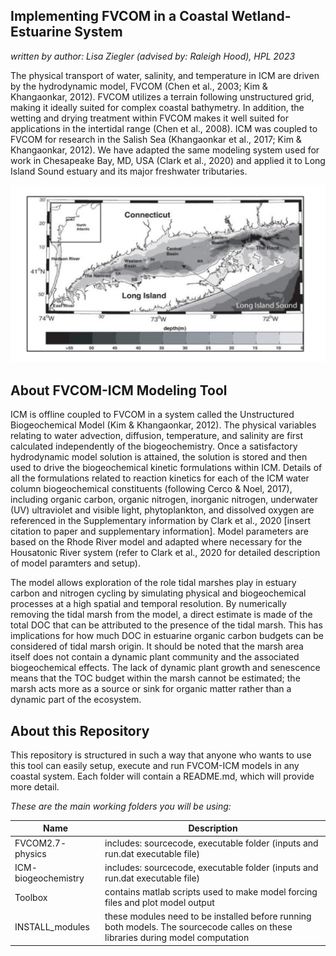 ## Implementing FVCOM in a Coastal Wetland-Estuarine System
*written by author: Lisa Ziegler (advised by: Raleigh Hood), HPL 2023*

The physical transport of water, salinity, and temperature in ICM are driven by the hydrodynamic model, FVCOM (Chen et al., 2003; Kim & Khangaonkar, 2012). FVCOM utilizes a terrain following unstructured grid, making it ideally suited for complex coastal bathymetry. In addition, the wetting and drying treatment within FVCOM makes it well suited for applications in the intertidal range (Chen et al., 2008). ICM was coupled to FVCOM for research in the Salish Sea (Khangaonkar et al., 2017; Kim & Khangaonkar, 2012). We have adapted the same modeling system used for work in Chesapeake Bay, MD, USA (Clark et al., 2020) and applied it to Long Island Sound estuary and its major freshwater tributaries. 

![](./github-figures/bathy_bw.001.jpeg)

## About FVCOM-ICM Modeling Tool

ICM is offline coupled to FVCOM in a system called the Unstructured Biogeochemical Model (Kim & Khangaonkar, 2012). The physical variables relating to water advection, diffusion, temperature, and salinity are first calculated independently of the biogeochemistry. Once a satisfactory hydrodynamic model solution is attained, the solution is stored and then used to drive the biogeochemical kinetic formulations within ICM. Details of all the formulations related to reaction kinetics for each of the ICM water column biogeochemical constituents (following Cerco & Noel, 2017), including organic carbon, organic nitrogen, inorganic nitrogen, underwater (UV) ultraviolet and visible light, phytoplankton, and dissolved oxygen are referenced in the Supplementary information by Clark et al., 2020 [insert citation to paper and supplementary information]. Model parameters are based on the Rhode River model and adapted where necessary for the Housatonic River system (refer to Clark et al., 2020 for detailed description of model paramters and setup).

The model allows exploration of the role tidal marshes play in estuary carbon and nitrogen cycling by simulating physical and biogeochemical processes at a high spatial and temporal resolution. By numerically removing the tidal marsh from the model, a direct estimate is made of the total DOC that can be attributed to the presence of the tidal marsh. This has implications for how much DOC in estuarine organic carbon budgets can be considered of tidal marsh origin. It should be noted that the marsh area itself does not contain a dynamic plant community and the associated biogeochemical effects. The lack of dynamic plant growth and senescence means that the TOC budget within the marsh cannot be estimated; the marsh acts more as a source or sink for organic matter rather than a dynamic part of the ecosystem.  

## About this Repository
This repository is structured in such a way that anyone who wants to use this tool can easily setup, execute and run FVCOM-ICM models in any coastal system. Each folder will contain a README.md, which will provide more detail. 

*These are the main working folders you will be using:*

| Name | Description |
|------|-------------|
| FVCOM2.7- physics| includes: sourcecode, executable folder (inputs and run.dat executable file)|
| ICM- biogeochemistry  | includes: sourcecode, executable folder (inputs and run.dat executable file)|
| Toolbox| contains matlab scripts used to make model forcing files and plot model output|
| INSTALL_modules| these modules need to be installed before running both models. The sourcecode calles on these libraries during model computation|



